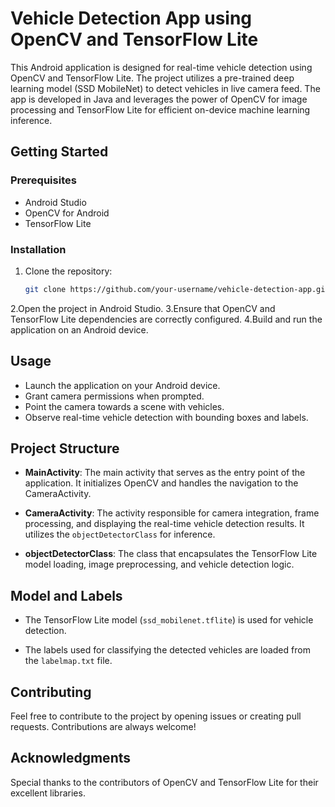 # Vehicle Detection App using OpenCV and TensorFlow Lite

This Android application is designed for real-time vehicle detection using OpenCV and TensorFlow Lite. The project utilizes a pre-trained deep learning model (SSD MobileNet) to detect vehicles in live camera feed. The app is developed in Java and leverages the power of OpenCV for image processing and TensorFlow Lite for efficient on-device machine learning inference.

## Getting Started

### Prerequisites

- Android Studio
- OpenCV for Android
- TensorFlow Lite

### Installation

1. Clone the repository:
   ```bash
   git clone https://github.com/your-username/vehicle-detection-app.git  
2.Open the project in Android Studio.
3.Ensure that OpenCV and TensorFlow Lite dependencies are correctly configured.
4.Build and run the application on an Android device.

## Usage

- Launch the application on your Android device.
- Grant camera permissions when prompted.
- Point the camera towards a scene with vehicles.
- Observe real-time vehicle detection with bounding boxes and labels.

## Project Structure

- **MainActivity**: The main activity that serves as the entry point of the application. It initializes OpenCV and handles the navigation to the CameraActivity.

- **CameraActivity**: The activity responsible for camera integration, frame processing, and displaying the real-time vehicle detection results. It utilizes the `objectDetectorClass` for inference.

- **objectDetectorClass**: The class that encapsulates the TensorFlow Lite model loading, image preprocessing, and vehicle detection logic.

## Model and Labels

- The TensorFlow Lite model (`ssd_mobilenet.tflite`) is used for vehicle detection.

- The labels used for classifying the detected vehicles are loaded from the `labelmap.txt` file.

## Contributing

Feel free to contribute to the project by opening issues or creating pull requests. Contributions are always welcome!

## Acknowledgments

Special thanks to the contributors of OpenCV and TensorFlow Lite for their excellent libraries.
